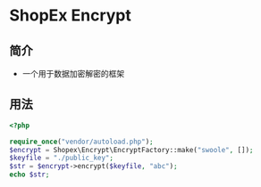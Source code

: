 # ShopEx Encrypt

## 简介

 - 一个用于数据加密解密的框架

## 用法
```php
<?php

require_once("vendor/autoload.php");
$encrypt = Shopex\Encrypt\EncryptFactory::make("swoole", []);
$keyfile = "./public_key";
$str = $encrypt->encrypt($keyfile, "abc");
echo $str;
```
